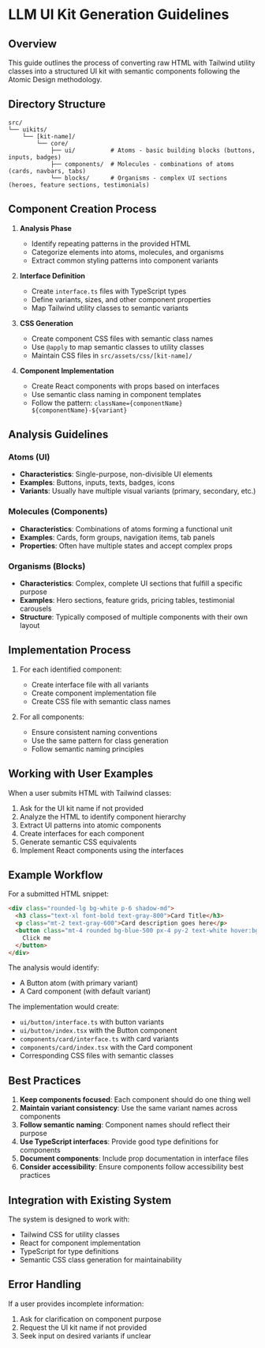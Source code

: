 # LLM UI Kit Generation Guidelines

## Overview

This guide outlines the process of converting raw HTML with Tailwind utility classes into a structured UI kit with semantic components following the Atomic Design methodology.

## Directory Structure

```
src/
└── uikits/
    └── [kit-name]/
        └── core/
            ├── ui/          # Atoms - basic building blocks (buttons, inputs, badges)
            ├── components/  # Molecules - combinations of atoms (cards, navbars, tabs)
            └── blocks/      # Organisms - complex UI sections (heroes, feature sections, testimonials)
```

## Component Creation Process

1. **Analysis Phase**
   - Identify repeating patterns in the provided HTML
   - Categorize elements into atoms, molecules, and organisms
   - Extract common styling patterns into component variants

2. **Interface Definition**
   - Create `interface.ts` files with TypeScript types
   - Define variants, sizes, and other component properties
   - Map Tailwind utility classes to semantic variants

3. **CSS Generation**
   - Create component CSS files with semantic class names
   - Use `@apply` to map semantic classes to utility classes
   - Maintain CSS files in `src/assets/css/[kit-name]/`

4. **Component Implementation**
   - Create React components with props based on interfaces
   - Use semantic class naming in component templates
   - Follow the pattern: `className={componentName} ${componentName}-${variant}`

## Analysis Guidelines

### Atoms (UI)
- **Characteristics**: Single-purpose, non-divisible UI elements
- **Examples**: Buttons, inputs, texts, badges, icons
- **Variants**: Usually have multiple visual variants (primary, secondary, etc.)

### Molecules (Components)
- **Characteristics**: Combinations of atoms forming a functional unit
- **Examples**: Cards, form groups, navigation items, tab panels
- **Properties**: Often have multiple states and accept complex props

### Organisms (Blocks)
- **Characteristics**: Complex, complete UI sections that fulfill a specific purpose
- **Examples**: Hero sections, feature grids, pricing tables, testimonial carousels
- **Structure**: Typically composed of multiple components with their own layout

## Implementation Process

1. For each identified component:
   - Create interface file with all variants
   - Create component implementation file
   - Create CSS file with semantic class names

2. For all components:
   - Ensure consistent naming conventions
   - Use the same pattern for class generation
   - Follow semantic naming principles

## Working with User Examples

When a user submits HTML with Tailwind classes:

1. Ask for the UI kit name if not provided
2. Analyze the HTML to identify component hierarchy
3. Extract UI patterns into atomic components
4. Create interfaces for each component
5. Generate semantic CSS equivalents
6. Implement React components using the interfaces

## Example Workflow

For a submitted HTML snippet:

```html
<div class="rounded-lg bg-white p-6 shadow-md">
  <h3 class="text-xl font-bold text-gray-800">Card Title</h3>
  <p class="mt-2 text-gray-600">Card description goes here</p>
  <button class="mt-4 rounded bg-blue-500 px-4 py-2 text-white hover:bg-blue-600">
    Click me
  </button>
</div>
```

The analysis would identify:
- A Button atom (with primary variant)
- A Card component (with default variant)

The implementation would create:
- `ui/button/interface.ts` with button variants
- `ui/button/index.tsx` with the Button component
- `components/card/interface.ts` with card variants
- `components/card/index.tsx` with the Card component
- Corresponding CSS files with semantic classes

## Best Practices

1. **Keep components focused**: Each component should do one thing well
2. **Maintain variant consistency**: Use the same variant names across components
3. **Follow semantic naming**: Component names should reflect their purpose
4. **Use TypeScript interfaces**: Provide good type definitions for components
5. **Document components**: Include prop documentation in interface files
6. **Consider accessibility**: Ensure components follow accessibility best practices

## Integration with Existing System

The system is designed to work with:
- Tailwind CSS for utility classes
- React for component implementation
- TypeScript for type definitions
- Semantic CSS class generation for maintainability

## Error Handling

If a user provides incomplete information:
1. Ask for clarification on component purpose
2. Request the UI kit name if not provided
3. Seek input on desired variants if unclear 